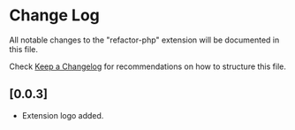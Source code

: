 # Change Log

All notable changes to the "refactor-php" extension will be documented in this file.

Check [Keep a Changelog](http://keepachangelog.com/) for recommendations on how to structure this file.

## [0.0.3]

- Extension logo added.
